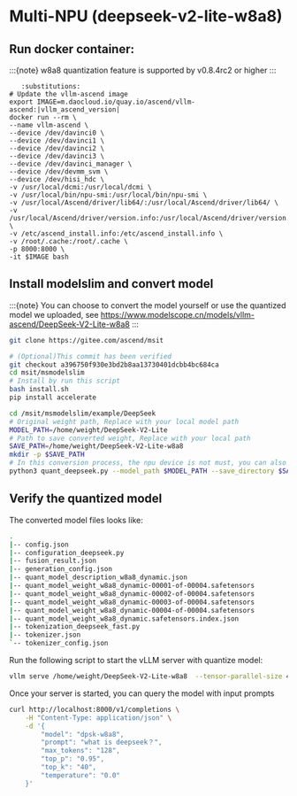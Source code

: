 # Multi-NPU (deepseek-v2-lite-w8a8)

## Run docker container:
:::{note}
w8a8 quantization feature is supported by v0.8.4rc2 or higher
:::

```{code-block} bash
   :substitutions:
# Update the vllm-ascend image
export IMAGE=m.daocloud.io/quay.io/ascend/vllm-ascend:|vllm_ascend_version|
docker run --rm \
--name vllm-ascend \
--device /dev/davinci0 \
--device /dev/davinci1 \
--device /dev/davinci2 \
--device /dev/davinci3 \
--device /dev/davinci_manager \
--device /dev/devmm_svm \
--device /dev/hisi_hdc \
-v /usr/local/dcmi:/usr/local/dcmi \
-v /usr/local/bin/npu-smi:/usr/local/bin/npu-smi \
-v /usr/local/Ascend/driver/lib64/:/usr/local/Ascend/driver/lib64/ \
-v /usr/local/Ascend/driver/version.info:/usr/local/Ascend/driver/version.info \
-v /etc/ascend_install.info:/etc/ascend_install.info \
-v /root/.cache:/root/.cache \
-p 8000:8000 \
-it $IMAGE bash
```

## Install modelslim and convert model
:::{note}
You can choose to convert the model yourself or use the quantized model we uploaded, 
see https://www.modelscope.cn/models/vllm-ascend/DeepSeek-V2-Lite-w8a8
:::

```bash
git clone https://gitee.com/ascend/msit

# (Optional)This commit has been verified
git checkout a396750f930e3bd2b8aa13730401dcbb4bc684ca
cd msit/msmodelslim
# Install by run this script
bash install.sh
pip install accelerate

cd /msit/msmodelslim/example/DeepSeek
# Original weight path, Replace with your local model path
MODEL_PATH=/home/weight/DeepSeek-V2-Lite
# Path to save converted weight, Replace with your local path
SAVE_PATH=/home/weight/DeepSeek-V2-Lite-w8a8
mkdir -p $SAVE_PATH
# In this conversion process, the npu device is not must, you can also set --device_type cpu to have a conversion
python3 quant_deepseek.py --model_path $MODEL_PATH --save_directory $SAVE_PATH --device_type npu --act_method 2 --w_bit 8 --a_bit 8  --is_dynamic True
```

## Verify the quantized model
The converted model files looks like:
```bash
.
|-- config.json
|-- configuration_deepseek.py
|-- fusion_result.json
|-- generation_config.json
|-- quant_model_description_w8a8_dynamic.json
|-- quant_model_weight_w8a8_dynamic-00001-of-00004.safetensors
|-- quant_model_weight_w8a8_dynamic-00002-of-00004.safetensors
|-- quant_model_weight_w8a8_dynamic-00003-of-00004.safetensors
|-- quant_model_weight_w8a8_dynamic-00004-of-00004.safetensors
|-- quant_model_weight_w8a8_dynamic.safetensors.index.json
|-- tokenization_deepseek_fast.py
|-- tokenizer.json
`-- tokenizer_config.json
```

Run the following script to start the vLLM server with quantize model:
```bash
vllm serve /home/weight/DeepSeek-V2-Lite-w8a8  --tensor-parallel-size 4 --trust-remote-code --served-model-name "dpsk-w8a8" --max-model-len 4096
```

Once your server is started, you can query the model with input prompts
```bash
curl http://localhost:8000/v1/completions \
    -H "Content-Type: application/json" \
    -d '{
        "model": "dpsk-w8a8",
        "prompt": "what is deepseek？",
        "max_tokens": "128",
        "top_p": "0.95",
        "top_k": "40",
        "temperature": "0.0"
    }'
```
